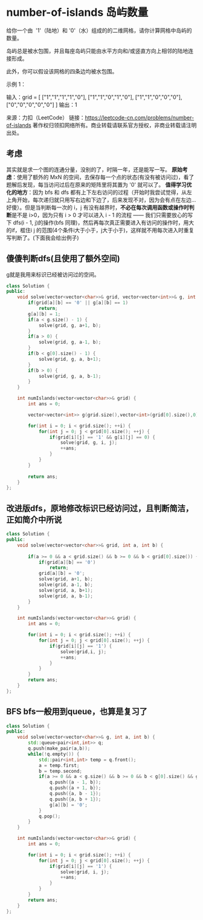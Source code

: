 # number-of-islands 岛屿数量

给你一个由  '1'（陆地）和 '0'（水）组成的的二维网格，请你计算网格中岛屿的数量。

岛屿总是被水包围，并且每座岛屿只能由水平方向和/或竖直方向上相邻的陆地连接形成。

此外，你可以假设该网格的四条边均被水包围。

示例 1：

输入：grid = [
["1","1","1","1","0"],
["1","1","0","1","0"],
["1","1","0","0","0"],
["0","0","0","0","0"]
]
输出：1

来源：力扣（LeetCode）
链接：https://leetcode-cn.com/problems/number-of-islands
著作权归领扣网络所有。商业转载请联系官方授权，非商业转载请注明出处。

## 考虑

其实就是求一个图的连通分量，没别的了，时隔一年，还是能写一写。
**原始考虑**：使用了额外的 MxN 的空间，去保存每一个点的状态(有没有被访问过)，看了题解后发现，每当访问过后在原来的矩阵里将其置为 '0' 就可以了。
**值得学习优化的地方**：因为 bfs 和 dfs 都有上下左右访问的过程（开始时我尝试觉得，从左上角开始，每次递归就只用写右边和下边了，后来发现不对，因为会有点在左边...好傻）。但是当判断每一次的 i，j 有没有越界时，**不必在每次调用函数或操作时判断**是不是 i>0，因为只有 i > 0 才可以进入 i - 1 的流程 —— 我们只需要放心的写下 dfs(i - 1, j)的操作(bfs 同理)，然后再每次真正需要进入有访问的操作时，用大的if，框住i j 的范围(4个条件i大于小于，j大于小于)，这样就不用每次进入时重复写判断了。(下面我会给出例子)


## 傻傻判断dfs(且使用了额外空间)

g就是我用来标识已经被访问过的空间。

```c++
class Solution {
public:
    void solve(vector<vector<char>>& grid, vector<vector<int>>& g, int a, int b) {
        if(grid[a][b] == '0' || g[a][b] == 1)
            return;
        g[a][b] = 1;
        if(a < g.size() - 1) {
            solve(grid, g, a+1, b);
        }
        if(a > 0) {
            solve(grid, g, a-1, b);
        }
        if(b < g[0].size() - 1) {
            solve(grid, g, a, b+1);
        }
        if(b > 0) {
            solve(grid, g, a, b-1);
        }
    }

    int numIslands(vector<vector<char>>& grid) {
        int ans = 0;

        vector<vector<int>> g(grid.size(),vector<int>(grid[0].size(),0));

        for(int i = 0; i < grid.size(); ++i) {
            for(int j = 0; j < grid[0].size(); ++j) {
                if(grid[i][j] == '1' && g[i][j] == 0) {
                    solve(grid, g, i, j);
                    ++ans;
                }
            }
        }
        
        return ans;
    }
};
```

## 改进版dfs，原地修改标识已经访问过，且判断简洁，正如简介中所说

```C++
class Solution {
public:
    void solve(vector<vector<char>>& grid, int a, int b) {
        
        if(a >= 0 && a < grid.size() && b >= 0 && b < grid[0].size()) {
            if(grid[a][b] == '0')
                return;
            grid[a][b] = '0';
            solve(grid, a+1, b);
            solve(grid, a-1, b);
            solve(grid, a, b+1);
            solve(grid, a, b-1);
        }
    }

    int numIslands(vector<vector<char>>& grid) {
        int ans = 0;

        for(int i = 0; i < grid.size(); ++i) {
            for(int j = 0; j < grid[0].size(); ++j) {
                if(grid[i][j] == '1') {
                    solve(grid,i, j);
                    ++ans;
                }
            }
        }
        return ans;
    }
};
```

## BFS bfs一般用到queue，也算是复习了

```c++
class Solution {
public:
    void solve(vector<vector<char>>& g, int a, int b) {
        std::queue<pair<int,int>> q;
        q.push(make_pair(a,b));
        while(!q.empty()) {
            std::pair<int,int> temp = q.front();
            a = temp.first;
            b = temp.second;
            if(a >= 0 && a < g.size() && b >= 0 && b < g[0].size() && g[a][b] == '1') {
                q.push({a - 1, b});
                q.push({a + 1, b});
                q.push({a, b - 1});
                q.push({a, b + 1});
                g[a][b] = '0';
            }
            q.pop();
        }
    }

    int numIslands(vector<vector<char>>& grid) {
        int ans = 0;

        for(int i = 0; i < grid.size(); ++i) {
            for(int j = 0; j < grid[0].size(); ++j) {
                if(grid[i][j] == '1') {
                    solve(grid, i, j);
                    ++ans;
                }
            }
        }
        return ans;
    }
};
```